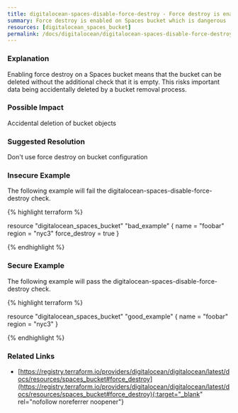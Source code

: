 ```yaml
---
title: digitalocean-spaces-disable-force-destroy - Force destroy is enabled on Spaces bucket which is dangerous
summary: Force destroy is enabled on Spaces bucket which is dangerous 
resources: [digitalocean_spaces_bucket] 
permalink: /docs/digitalocean/digitalocean-spaces-disable-force-destroy/
---
```

### Explanation


Enabling force destroy on a Spaces bucket means that the bucket can be deleted without the additional check that it is empty. This risks important data being accidentally deleted by a bucket removal process.


### Possible Impact
Accidental deletion of bucket objects

### Suggested Resolution
Don't use force destroy on bucket configuration


### Insecure Example

The following example will fail the digitalocean-spaces-disable-force-destroy check.

{% highlight terraform %}

resource "digitalocean_spaces_bucket" "bad_example" {
  name   		= "foobar"
  region 		= "nyc3"
  force_destroy = true
}

{% endhighlight %}



### Secure Example

The following example will pass the digitalocean-spaces-disable-force-destroy check.

{% highlight terraform %}

resource "digitalocean_spaces_bucket" "good_example" {
  name   = "foobar"
  region = "nyc3"
}

{% endhighlight %}



### Related Links


- [https://registry.terraform.io/providers/digitalocean/digitalocean/latest/docs/resources/spaces_bucket#force_destroy](https://registry.terraform.io/providers/digitalocean/digitalocean/latest/docs/resources/spaces_bucket#force_destroy){:target="_blank" rel="nofollow noreferrer noopener"}


